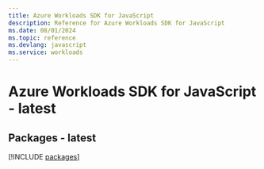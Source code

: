 ```yaml
---
title: Azure Workloads SDK for JavaScript
description: Reference for Azure Workloads SDK for JavaScript
ms.date: 08/01/2024
ms.topic: reference
ms.devlang: javascript
ms.service: workloads
---
```

# Azure Workloads SDK for JavaScript - latest
## Packages - latest
[!INCLUDE [packages](workloads-index.md)]